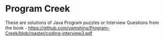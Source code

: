 # Program Creek

These are solutions of Java Program puzzles or Interview Questions from the book -
https://github.com/vamshins/Program-Creek/blob/master/coding-interview3.pdf